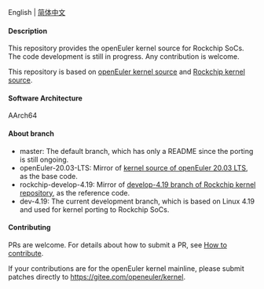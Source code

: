 English | [简体中文](./README.md) 

#### Description

This repository provides the openEuler kernel source for Rockchip SoCs. The code development is still in progress. Any contribution is welcome.  

This repository is based on [openEuler kernel source](https://gitee.com/openeuler/kernel) and [Rockchip kernel source](https://github.com/rockchip-linux/kernel).  

#### Software Architecture

AArch64  

#### About branch

- master: The default branch, which has only a README since the porting is still ongoing.  
- openEuler-20.03-LTS: Mirror of [kernel source of openEuler 20.03 LTS](https://gitee.com/openeuler/kernel/tree/openEuler-1.0-LTS/), as the base code.  
- rockchip-develop-4.19: Mirror of [develop-4.19 branch of Rockchip kernel repository](https://github.com/rockchip-linux/kernel/tree/develop-4.19), as the reference code.  
- dev-4.19: The current development branch, which is based on Linux 4.19 and used for kernel porting to Rockchip SoCs.  

#### Contributing

PRs are welcome. For details about how to submit a PR, see [How to contribute](https://gitee.com/openeuler/community/blob/master/CONTRIBUTING.md).  

If your contributions are for the openEuler kernel mainline, please submit patches directly to https://gitee.com/openeuler/kernel.
